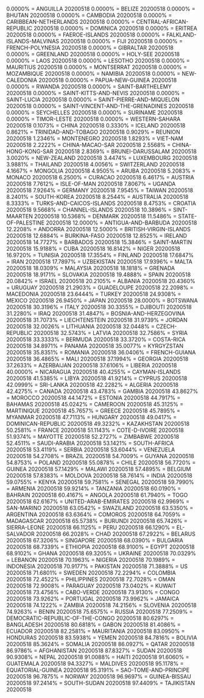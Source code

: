 0.0000% = ANGUILLA 20200518 
0.0000% = BELIZE 20200518 
0.0000% = BHUTAN 20200518 
0.0000% = CAMBODIA 20200518 
0.0000% = CARIBBEAN-NETHERLANDS 20200518 
0.0000% = CENTRAL-AFRICAN-REPUBLIC 20200518 
0.0000% = DOMINICA 20200518 
0.0000% = ERITREA 20200518 
0.0000% = FAEROE-ISLANDS 20200518 
0.0000% = FALKLAND-ISLANDS-MALVINAS 20200518 
0.0000% = FIJI 20200518 
0.0000% = FRENCH-POLYNESIA 20200518 
0.0000% = GIBRALTAR 20200518 
0.0000% = GREENLAND 20200518 
0.0000% = HOLY-SEE 20200518 
0.0000% = LAOS 20200518 
0.0000% = LESOTHO 20200518 
0.0000% = MAURITIUS 20200518 
0.0000% = MONTSERRAT 20200518 
0.0000% = MOZAMBIQUE 20200518 
0.0000% = NAMIBIA 20200518 
0.0000% = NEW-CALEDONIA 20200518 
0.0000% = PAPUA-NEW-GUINEA 20200518 
0.0000% = RWANDA 20200518 
0.0000% = SAINT-BARTHELEMY 20200518 
0.0000% = SAINT-KITTS-AND-NEVIS 20200518 
0.0000% = SAINT-LUCIA 20200518 
0.0000% = SAINT-PIERRE-AND-MIQUELON 20200518 
0.0000% = SAINT-VINCENT-AND-THE-GRENADINES 20200518 
0.0000% = SEYCHELLES 20200518 
0.0000% = SURINAME 20200518 
0.0000% = TIMOR-LESTE 20200518 
0.0000% = WESTERN-SAHARA 20200518 
0.1073% = CHINA 20200518 
0.3330% = ICELAND 20200518 
0.8621% = TRINIDAD-AND-TOBAGO 20200518 
0.9029% = REUNION 20200518 
1.2346% = MONTENEGRO 20200518 
1.8293% = VIET-NAM 20200518 
2.2222% = CHINA-MACAO-SAR 20200518 
2.5568% = CHINA-HONG-KONG-SAR 20200518 
2.8369% = BRUNEI-DARUSSALAM 20200518 
3.0020% = NEW-ZEALAND 20200518 
3.4474% = LUXEMBOURG 20200518 
3.9881% = THAILAND 20200518 
4.0056% = SWITZERLAND 20200518 
4.1667% = MONGOLIA 20200518 
4.9505% = ARUBA 20200518 
5.2083% = MONACO 20200518 
6.2500% = CURACAO 20200518 
6.4617% = AUSTRIA 20200518 
7.7612% = ISLE-OF-MAN 20200518 
7.8067% = UGANDA 20200518 
7.9264% = GERMANY 20200518 
7.9545% = TAIWAN 20200518 
8.2401% = SOUTH-KOREA 20200518 
8.2544% = AUSTRALIA 20200518 
8.3333% = TURKS-AND-CAICOS-ISLANDS 20200518 
8.4753% = CROATIA 20200518 
9.5668% = CHANNEL-ISLANDS 20200518 
10.3896% = SINT-MAARTEN 20200518 
10.5368% = DENMARK 20200518 
11.5486% = STATE-OF-PALESTINE 20200518 
12.0000% = ANTIGUA-AND-BARBUDA 20200518 
12.2208% = ANDORRA 20200518 
12.5000% = BRITISH-VIRGIN-ISLANDS 20200518 
12.6884% = BURKINA-FASO 20200518 
12.8525% = IRELAND 20200518 
14.7727% = BARBADOS 20200518 
15.3846% = SAINT-MARTIN 20200518 
15.9188% = CUBA 20200518 
16.8142% = NIGER 20200518 
16.9720% = TUNISIA 20200518 
17.3554% = FINLAND 20200518 
17.6847% = IRAN 20200518 
17.7897% = UZBEKISTAN 20200518 
17.9396% = MALTA 20200518 
18.0309% = MALAYSIA 20200518 
18.1818% = GRENADA 20200518 
18.9171% = SLOVAKIA 20200518 
19.4888% = SPAIN 20200518 
20.0842% = ISRAEL 20200518 
20.2105% = ALBANIA 20200518 
20.4360% = URUGUAY 20200518 
21.2903% = GUADELOUPE 20200518 
22.2098% = MACEDONIA 20200518 
23.6444% = TURKEY 20200518 
24.9308% = MEXICO 20200518 
26.9450% = JAPAN 20200518 
28.0000% = BOTSWANA 20200518 
30.3196% = ITALY 20200518 
30.3355% = DJIBOUTI 20200518 
31.2280% = IRAQ 20200518 
31.4847% = BOSNIA-AND-HERZEGOVINA 20200518 
31.7073% = LIECHTENSTEIN 20200518 
31.9739% = JORDAN 20200518 
32.0026% = LITHUANIA 20200518 
32.0448% = CZECH-REPUBLIC 20200518 
32.5743% = LATVIA 20200518 
32.7586% = SYRIA 20200518 
33.3333% = BERMUDA 20200518 
33.3720% = COSTA-RICA 20200518 
34.8971% = PANAMA 20200518 
35.0077% = KYRGYZSTAN 20200518 
35.8351% = ROMANIA 20200518 
36.0406% = FRENCH-GUIANA 20200518 
36.4865% = MALI 20200518 
37.1994% = GEORGIA 20200518 
37.2633% = AZERBAIJAN 20200518 
37.6106% = LIBERIA 20200518 
40.0000% = NICARAGUA 20200518 
40.4255% = CAYMAN-ISLANDS 20200518 
41.5385% = LIBYA 20200518 
41.9214% = CYPRUS 20200518 
42.0999% = SRI-LANKA 20200518 
42.2282% = ALGERIA 20200518 
42.4275% = CANADA 20200518 
43.4783% = GAMBIA 20200518 
43.8627% = MOROCCO 20200518 
44.1472% = ESTONIA 20200518 
44.7917% = BAHAMAS 20200518 
45.0242% = CAMEROON 20200518 
45.3125% = MARTINIQUE 20200518 
45.7657% = GREECE 20200518 
45.7895% = MYANMAR 20200518 
47.7113% = HUNGARY 20200518 
49.0417% = DOMINICAN-REPUBLIC 20200518 
49.3232% = KAZAKHSTAN 20200518 
50.2581% = FRANCE 20200518 
51.1143% = COTE-D-IVOIRE 20200518 
51.9374% = MAYOTTE 20200518 
52.2727% = ZIMBABWE 20200518 
52.4511% = SAUDI-ARABIA 20200518 
53.1421% = SOUTH-AFRICA 20200518 
53.4119% = SERBIA 20200518 
53.6044% = VENEZUELA 20200518 
54.2708% = BRAZIL 20200518 
54.7009% = GUYANA 20200518 
54.8753% = POLAND 20200518 
55.0878% = CHILE 20200518 
56.7720% = GUINEA 20200518 
57.1429% = MALAWI 20200518 
57.4895% = BELGIUM 20200518 
57.8383% = MOLDOVA 20200518 
58.7614% = INDIA 20200518 
59.0755% = KENYA 20200518 
59.7581% = SENEGAL 20200518 
59.7990% = ARMENIA 20200518 
59.9214% = TANZANIA 20200518 
60.0190% = BAHRAIN 20200518 
60.4167% = ANGOLA 20200518 
61.7940% = TOGO 20200518 
62.6167% = UNITED-ARAB-EMIRATES 20200518 
62.9969% = SAN-MARINO 20200518 
63.0542% = SWAZILAND 20200518 
63.5350% = ARGENTINA 20200518 
63.6364% = COMOROS 20200518 
64.7059% = MADAGASCAR 20200518 
65.5738% = BURUNDI 20200518 
65.7426% = SIERRA-LEONE 20200518 
66.1125% = PERU 20200518 
66.1290% = EL-SALVADOR 20200518 
66.2028% = CHAD 20200518 
67.2922% = BELARUS 20200518 
67.3206% = SINGAPORE 20200518 
68.0390% = BULGARIA 20200518 
68.7339% = ETHIOPIA 20200518 
68.9100% = EGYPT 20200518 
68.9102% = GHANA 20200518 
69.3205% = UKRAINE 20200518 
70.0329% = LEBANON 20200518 
70.1963% = NIGERIA 20200518 
70.1989% = INDONESIA 20200518 
70.9177% = PAKISTAN 20200518 
71.3888% = US 20200518 
71.6801% = SWEDEN 20200518 
72.2294% = COLOMBIA 20200518 
72.4522% = PHILIPPINES 20200518 
72.7028% = OMAN 20200518 
72.9008% = PARAGUAY 20200518 
73.0402% = KUWAIT 20200518 
73.4756% = CABO-VERDE 20200518 
73.9130% = CONGO 20200518 
73.9262% = PORTUGAL 20200518 
73.9962% = JAMAICA 20200518 
74.1222% = ZAMBIA 20200518 
74.2156% = SLOVENIA 20200518 
74.9263% = BENIN 20200518 
75.6575% = RUSSIA 20200518 
77.2509% = DEMOCRATIC-REPUBLIC-OF-THE-CONGO 20200518 
80.6297% = BANGLADESH 20200518 
80.6818% = GABON 20200518 
81.4086% = ECUADOR 20200518 
82.2581% = MAURITANIA 20200518 
83.0950% = HONDURAS 20200518 
83.5938% = YEMEN 20200518 
84.7816% = BOLIVIA 20200518 
85.3624% = SOMALIA 20200518 
86.0927% = QATAR 20200518 
86.9786% = AFGHANISTAN 20200518 
87.8327% = SUDAN 20200518 
90.9308% = NEPAL 20200518 
91.0088% = HAITI 20200518 
91.6060% = GUATEMALA 20200518 
94.3327% = MALDIVES 20200518 
95.1178% = EQUATORIAL-GUINEA 20200518 
95.3191% = SAO-TOME-AND-PRINCIPE 20200518 
96.7875% = NORWAY 20200518 
96.9697% = GUINEA-BISSAU 20200518 
97.2414% = SOUTH-SUDAN 20200518 
97.4409% = TAJIKISTAN 20200518 
